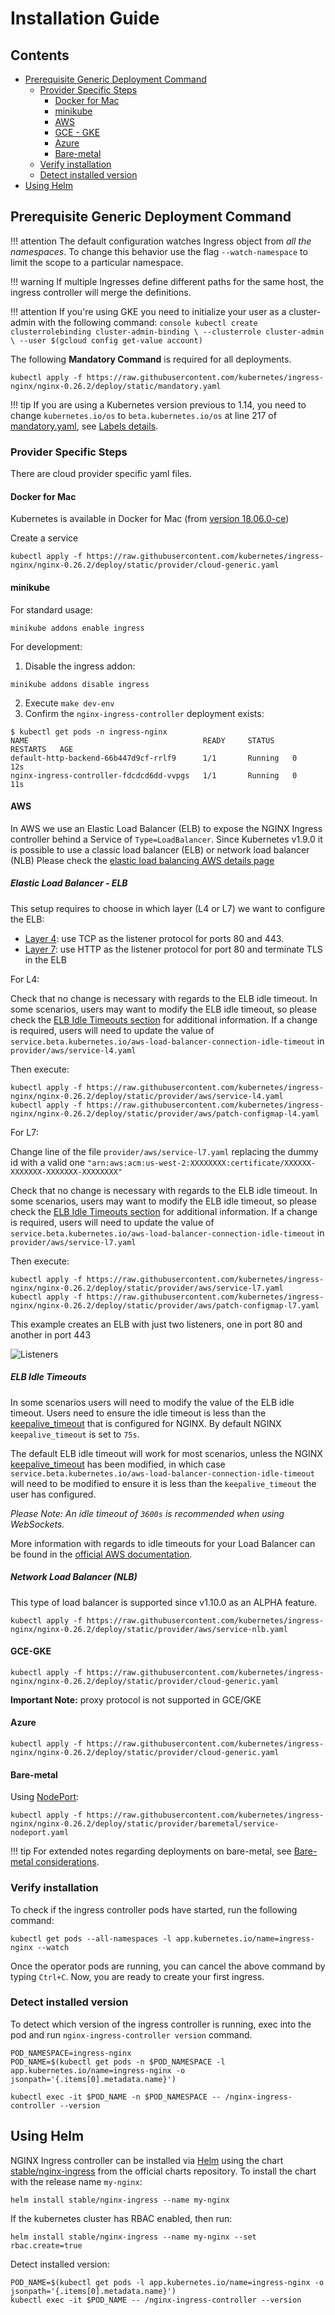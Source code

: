 # Installation Guide

## Contents

- [Prerequisite Generic Deployment Command](#prerequisite-generic-deployment-command)
  - [Provider Specific Steps](#provider-specific-steps)
    - [Docker for Mac](#docker-for-mac)
    - [minikube](#minikube)
    - [AWS](#aws)
    - [GCE - GKE](#gce-gke)
    - [Azure](#azure)
    - [Bare-metal](#bare-metal)
  - [Verify installation](#verify-installation)
  - [Detect installed version](#detect-installed-version)
- [Using Helm](#using-helm)

## Prerequisite Generic Deployment Command

!!! attention
    The default configuration watches Ingress object from *all the namespaces*.
    To change this behavior use the flag `--watch-namespace` to limit the scope to a particular namespace.

!!! warning
    If multiple Ingresses define different paths for the same host, the ingress controller will merge the definitions.

!!! attention
    If you're using GKE you need to initialize your user as a cluster-admin with the following command:
    ```console
    kubectl create clusterrolebinding cluster-admin-binding \
      --clusterrole cluster-admin \
      --user $(gcloud config get-value account)
    ```

The following **Mandatory Command** is required for all deployments.

```console
kubectl apply -f https://raw.githubusercontent.com/kubernetes/ingress-nginx/nginx-0.26.2/deploy/static/mandatory.yaml
```

!!! tip
    If you are using a Kubernetes version previous to 1.14, you need to change `kubernetes.io/os` to `beta.kubernetes.io/os` at line 217 of [mandatory.yaml](https://github.com/kubernetes/ingress-nginx/blob/master/deploy/static/mandatory.yaml#L217), see [Labels details](https://kubernetes.io/docs/reference/kubernetes-api/labels-annotations-taints/).

### Provider Specific Steps

There are cloud provider specific yaml files.

#### Docker for Mac

Kubernetes is available in Docker for Mac (from [version 18.06.0-ce](https://docs.docker.com/docker-for-mac/release-notes/#stable-releases-of-2018))

[enable]: https://docs.docker.com/docker-for-mac/#kubernetes

Create a service

```console
kubectl apply -f https://raw.githubusercontent.com/kubernetes/ingress-nginx/nginx-0.26.2/deploy/static/provider/cloud-generic.yaml
```

#### minikube

For standard usage:

```console
minikube addons enable ingress
```

For development:

1. Disable the ingress addon:

```console
minikube addons disable ingress
```

2. Execute `make dev-env`
3. Confirm the `nginx-ingress-controller` deployment exists:

```console
$ kubectl get pods -n ingress-nginx
NAME                                       READY     STATUS    RESTARTS   AGE
default-http-backend-66b447d9cf-rrlf9      1/1       Running   0          12s
nginx-ingress-controller-fdcdcd6dd-vvpgs   1/1       Running   0          11s
```

#### AWS

In AWS we use an Elastic Load Balancer (ELB) to expose the NGINX Ingress controller behind a Service of `Type=LoadBalancer`.
Since Kubernetes v1.9.0 it is possible to use a classic load balancer (ELB) or network load balancer (NLB)
Please check the [elastic load balancing AWS details page](https://aws.amazon.com/elasticloadbalancing/details/)

##### Elastic Load Balancer - ELB

This setup requires to choose in which layer (L4 or L7) we want to configure the ELB:

- [Layer 4](https://en.wikipedia.org/wiki/OSI_model#Layer_4:_Transport_Layer): use TCP as the listener protocol for ports 80 and 443.
- [Layer 7](https://en.wikipedia.org/wiki/OSI_model#Layer_7:_Application_Layer): use HTTP as the listener protocol for port 80 and terminate TLS in the ELB

For L4:

Check that no change is necessary with regards to the ELB idle timeout. In some scenarios, users may want to modify the ELB idle timeout, so please check the [ELB Idle Timeouts section](#elb-idle-timeouts) for additional information. If a change is required, users will need to update the value of `service.beta.kubernetes.io/aws-load-balancer-connection-idle-timeout` in `provider/aws/service-l4.yaml`

Then execute:

```console
kubectl apply -f https://raw.githubusercontent.com/kubernetes/ingress-nginx/nginx-0.26.2/deploy/static/provider/aws/service-l4.yaml
kubectl apply -f https://raw.githubusercontent.com/kubernetes/ingress-nginx/nginx-0.26.2/deploy/static/provider/aws/patch-configmap-l4.yaml
```

For L7:

Change line of the file `provider/aws/service-l7.yaml` replacing the dummy id with a valid one `"arn:aws:acm:us-west-2:XXXXXXXX:certificate/XXXXXX-XXXXXXX-XXXXXXX-XXXXXXXX"`

Check that no change is necessary with regards to the ELB idle timeout. In some scenarios, users may want to modify the ELB idle timeout, so please check the [ELB Idle Timeouts section](#elb-idle-timeouts) for additional information. If a change is required, users will need to update the value of `service.beta.kubernetes.io/aws-load-balancer-connection-idle-timeout` in `provider/aws/service-l7.yaml`

Then execute:

```console
kubectl apply -f https://raw.githubusercontent.com/kubernetes/ingress-nginx/nginx-0.26.2/deploy/static/provider/aws/service-l7.yaml
kubectl apply -f https://raw.githubusercontent.com/kubernetes/ingress-nginx/nginx-0.26.2/deploy/static/provider/aws/patch-configmap-l7.yaml
```

This example creates an ELB with just two listeners, one in port 80 and another in port 443

![Listeners](../images/elb-l7-listener.png)

##### ELB Idle Timeouts
In some scenarios users will need to modify the value of the ELB idle timeout. Users need to ensure the idle timeout is less than the [keepalive_timeout](http://nginx.org/en/docs/http/ngx_http_core_module.html#keepalive_timeout) that is configured for NGINX. By default NGINX `keepalive_timeout` is set to `75s`.

The default ELB idle timeout will work for most scenarios, unless the NGINX [keepalive_timeout](http://nginx.org/en/docs/http/ngx_http_core_module.html#keepalive_timeout) has been modified, in which case `service.beta.kubernetes.io/aws-load-balancer-connection-idle-timeout` will need to be modified to ensure it is less than the `keepalive_timeout` the user has configured.

_Please Note: An idle timeout of `3600s` is recommended when using WebSockets._

More information with regards to idle timeouts for your Load Balancer can be found in the [official AWS documentation](https://docs.aws.amazon.com/elasticloadbalancing/latest/classic/config-idle-timeout.html).

##### Network Load Balancer (NLB)

This type of load balancer is supported since v1.10.0 as an ALPHA feature.

```console
kubectl apply -f https://raw.githubusercontent.com/kubernetes/ingress-nginx/nginx-0.26.2/deploy/static/provider/aws/service-nlb.yaml
```

#### GCE-GKE

```console
kubectl apply -f https://raw.githubusercontent.com/kubernetes/ingress-nginx/nginx-0.26.2/deploy/static/provider/cloud-generic.yaml
```

**Important Note:** proxy protocol is not supported in GCE/GKE

#### Azure

```console
kubectl apply -f https://raw.githubusercontent.com/kubernetes/ingress-nginx/nginx-0.26.2/deploy/static/provider/cloud-generic.yaml
```

#### Bare-metal

Using [NodePort](https://kubernetes.io/docs/concepts/services-networking/service/#type-nodeport):

```console
kubectl apply -f https://raw.githubusercontent.com/kubernetes/ingress-nginx/nginx-0.26.2/deploy/static/provider/baremetal/service-nodeport.yaml
```

!!! tip
    For extended notes regarding deployments on bare-metal, see [Bare-metal considerations](./baremetal.md).

### Verify installation

To check if the ingress controller pods have started, run the following command:

```console
kubectl get pods --all-namespaces -l app.kubernetes.io/name=ingress-nginx --watch
```

Once the operator pods are running, you can cancel the above command by typing `Ctrl+C`.
Now, you are ready to create your first ingress.

### Detect installed version

To detect which version of the ingress controller is running, exec into the pod and run `nginx-ingress-controller version` command.

```console
POD_NAMESPACE=ingress-nginx
POD_NAME=$(kubectl get pods -n $POD_NAMESPACE -l app.kubernetes.io/name=ingress-nginx -o jsonpath='{.items[0].metadata.name}')

kubectl exec -it $POD_NAME -n $POD_NAMESPACE -- /nginx-ingress-controller --version
```

## Using Helm

NGINX Ingress controller can be installed via [Helm](https://helm.sh/) using the chart [stable/nginx-ingress](https://github.com/kubernetes/charts/tree/master/stable/nginx-ingress) from the official charts repository.
To install the chart with the release name `my-nginx`:

```console
helm install stable/nginx-ingress --name my-nginx
```

If the kubernetes cluster has RBAC enabled, then run:

```console
helm install stable/nginx-ingress --name my-nginx --set rbac.create=true
```

Detect installed version:

```console
POD_NAME=$(kubectl get pods -l app.kubernetes.io/name=ingress-nginx -o jsonpath='{.items[0].metadata.name}')
kubectl exec -it $POD_NAME -- /nginx-ingress-controller --version
```
